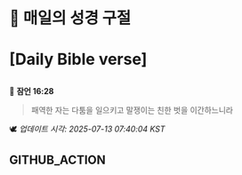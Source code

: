 # 🙏 매일의 성경 구절
# [Daily Bible verse]
##
<!-- START_BIBLE_VERSE -->
📖 **잠언 16:28**
> 패역한 자는 다툼을 일으키고 말쟁이는 친한 벗을 이간하느니라

🕊️ _업데이트 시각: 2025-07-13 07:40:04 KST_
  <!-- END_BIBLE_VERSE -->
## GITHUB_ACTION
